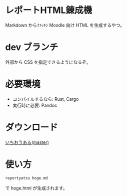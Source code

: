 # レポートHTML錬成機
Markdown からﾌｧｯｷﾝ Moodle 向け HTML を生成するやつ。

# dev ブランチ
外部から CSS を指定できるようになるぞ。

# 必要環境
* コンパイルするなら: Rust, Cargo
* 実行時に必要: Pandoc

# ダウンロード
[いちおうある(master)](https://github.com/azyobuzin/reportyatsu/releases/tag/v0.1.0)

# 使い方
```
reportyatsu hoge.md
```

で hoge.html が生成されます。
